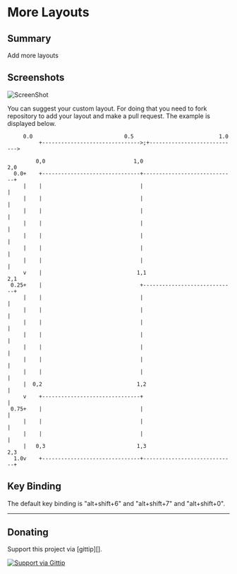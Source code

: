 More Layouts
================

## Summary
Add more layouts 

## Screenshots
![ScreenShot](https://raw.github.com/unknownuser88/morelayouts/master/1.gif)

You can suggest your custom layout. For doing that you need to fork repository to add your layout and make a pull request. The example is displayed below.

         0.0                             0.5                           1.0
              +------------------------------->;+---------------------------->

             0,0                            1,0                             2,0
      0.0+    +-------------------------------+-----------------------------+
         |    |                               |                             |
         |    |                               |                             |
         |    |                               |                             |
         |    |                               |                             |
         |    |                               |                             |
         |    |                               |                             |
         |    |                               |                             |
         v    |                              1,1                           2,1
     0.25+    |                               +-----------------------------+
         |    |                               |                             |
         |    |                               |                             |
         |    |                               |                             |
         |    |                               |                             |
         |    |                               |                             |
         |    |                               |                             |
         |    |                               |                             |
         |  0,2                              1,2                            |
         v    +-------------------------------+                             |
     0.75+    |                               |                             |
         |    |                               |                             |
         |    |                               |                             |
         |   0,3                             1,3                           2,3
      1.0v    +-------------------------------+-----------------------------+

## Key Binding

The default key binding is "alt+shift+6" and "alt+shift+7" and "alt+shift+0".

---


## Donating

Support this project via [gittip][].

[![Support via Gittip](https://rawgithub.com/twolfson/gittip-badge/0.2.0/dist/gittip.png)](https://www.gittip.com/unknownuser88/)

